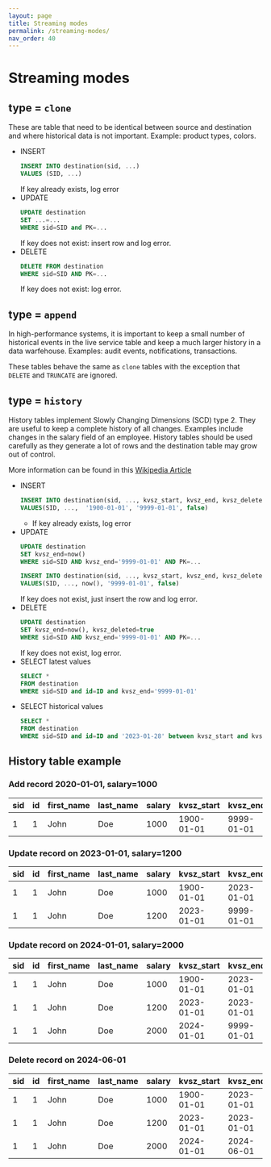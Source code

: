 ```yaml
---
layout: page
title: Streaming modes
permalink: /streaming-modes/
nav_order: 40
---
```


# Streaming modes

## type = `clone`
These are table that need to be identical between source and destination and where historical data is not important. Example: product types, colors.

- INSERT
  ```sql
  INSERT INTO destination(sid, ...) 
  VALUES (SID, ...)
  ```
  If key already exists, log error
- UPDATE
  ```sql
  UPDATE destination
  SET ...=... 
  WHERE sid=SID and PK=...
  ```
  If key does not exist: insert row and log error.
- DELETE
  ```sql
  DELETE FROM destination
  WHERE sid=SID AND PK=...
  ```
  If key does not exist: log error.

## type = `append`
In high-performance systems, it is important to keep a small number of historical events in the live service table and keep a much larger history in a data warfehouse. Examples: audit events, notifications, transactions. 

These tables behave the same as `clone` tables with the exception that `DELETE` and `TRUNCATE` are ignored.

## type = `history`
History tables implement Slowly Changing Dimensions (SCD) type 2. They are useful to keep a complete history of all changes. Examples include changes in the salary field of an employee. History tables should be used carefully as they generate a lot of rows and the destination table may grow out of control.

More information can be found in this [Wikipedia Article](https://en.wikipedia.org/wiki/Slowly_changing_dimension)

- INSERT
  ```sql
  INSERT INTO destination(sid, ..., kvsz_start, kvsz_end, kvsz_deleted) 
  VALUES(SID, ...,  '1900-01-01', '9999-01-01', false)
  ```
  - If key already exists, log error
- UPDATE
  ```sql
  UPDATE destination 
  SET kvsz_end=now()
  WHERE sid=SID AND kvsz_end='9999-01-01' AND PK=...
  ```
  ```sql
  INSERT INTO destination(sid, ..., kvsz_start, kvsz_end, kvsz_deleted)
  VALUES(SID, ..., now(), '9999-01-01', false)
  ```
  If key does not exist, just insert the row and log error.
- DELETE
  ```sql
  UPDATE destination
  SET kvsz_end=now(), kvsz_deleted=true
  WHERE sid=SID AND kvsz_end='9999-01-01' AND PK=...
  ```
  If key does not exist, log error.
- SELECT latest values
  ```sql
  SELECT *
  FROM destination
  WHERE sid=SID and id=ID and kvsz_end='9999-01-01'
- SELECT historical values
  ```sql
  SELECT *
  FROM destination
  WHERE sid=SID and id=ID and '2023-01-28' between kvsz_start and kvsz_end
  ```

## History table example

### Add record 2020-01-01, salary=1000

|sid|id|first_name|last_name|salary|kvsz_start|kvsz_end|kvsz_deleted|
|---|--|----------|---------|------|----------|--------|------------|
|1|1|John|Doe|1000|1900-01-01|9999-01-01|false


### Update record on 2023-01-01, salary=1200

|sid|id|first_name|last_name|salary|kvsz_start|kvsz_end|kvsz_deleted|
|---|--|----------|---------|------|----------|--------|------------|
|1|1|John|Doe|1000|1900-01-01|2023-01-01|false
|1|1|John|Doe|1200|2023-01-01|9999-01-01|false

### Update record on 2024-01-01, salary=2000

|sid|id|first_name|last_name|salary|kvsz_start|kvsz_end|kvsz_deleted|
|---|--|----------|---------|------|----------|--------|------------|
|1|1|John|Doe|1000|1900-01-01|2023-01-01|false
|1|1|John|Doe|1200|2023-01-01|2023-01-01|false
|1|1|John|Doe|2000|2024-01-01|9999-01-01|false

### Delete record on 2024-06-01

|sid|id|first_name|last_name|salary|kvsz_start|kvsz_end|kvsz_deleted|
|---|--|----------|---------|------|----------|--------|------------|
|1|1|John|Doe|1000|1900-01-01|2023-01-01|false
|1|1|John|Doe|1200|2023-01-01|2023-01-01|false
|1|1|John|Doe|2000|2024-01-01|2024-06-01|true
